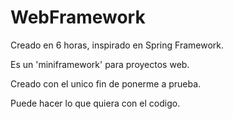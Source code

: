# WebFramework

Creado en 6 horas, inspirado en Spring Framework.

Es un 'miniframework' para proyectos web.

Creado con el unico fin de ponerme a prueba.

Puede hacer lo que quiera con el codigo.
